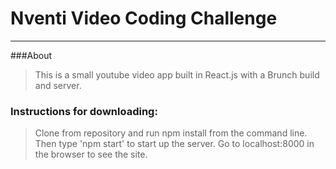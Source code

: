 # Nventi Video Coding Challenge

----
###About
>This is a small youtube video app built in React.js with a Brunch build and server.

### Instructions for downloading:

> Clone from repository and run npm install from the command line. Then type 'npm start' to start up the server. Go to localhost:8000 in the browser to see the site.
